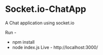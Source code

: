 # Socket.io-ChatApp
A Chat application using socket.io

Run -

- npm install 
- node index.js
Live - http://localhost:3000/ 
